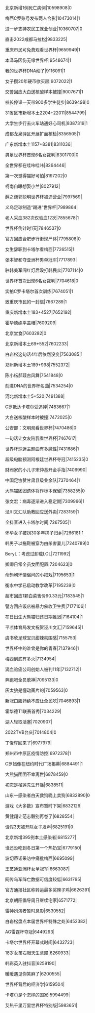 北京新增1例死亡病例|10598908|0

梅西C罗账号发布两人合影|10473014|1

进一步支持农民工就业创业|10360707|0

直击2022成都马拉松|9833225|

重庆市民可免费观看世界杯|9659949|1

本泽马因伤无缘世界杯|9548674|1

我的世界杯DNA动了|9116091|1

女子攒20年硬币欲买房|9072022|1

交警回应大白送核酸样本被撞|9007671|1

校长停课一天带900多学生徒步|8639498|0

31省区市新增本土2204+22011|8544799|

大学生步行去火车站遇好心司机|8387319|1

成都龙泉驿区开展扩面核检|8356505|1

广东新增本土1157+8381|8311036|

男足世界杯首现6名女裁判|8301700|0

全世界都在哇咔哇咔|8264446|

第一次觉得猫好可怕|8197202|0

柯南自曝想娶小兰|8027912|

薛之谦郭聪明世界杯被迫营业|7997569|

义乌足球制造“踢进”世界杯|7989864|

老人采血382次仅验血12次|7855678|1

世界杯倒计时1天|7846537|0

官方回应合肥步行街现尸体|7795808|0

女生辞职到卡塔尔看梅西|7726515|1

张本智和夺亚洲杯男单冠军|7717893|

驻韩美军闯红灯后殴打韩民众|7707114|0

世界杯首次出现6名女裁判|7704618|0

实拍C罗卡塔尔首次训练|7674051|1

致重庆市民的一封信|7667289|1

重庆新增本土183+4527|7652192|

霍华德绝平盖帽|7609209|

北京堂食|7603282|0

北京新增本土69+552|7602233|

白岩松这句话4年后依然没变|7563085|1

郑州新增本土189+998|7552372|

陈小纭郝葭古风舞|7541848|0

刻进DNA的世界杯名曲|7534254|0

河北新增本土5+520|7491388|

C罗抵达卡塔尔受追捧|7483667|1

大白送核酸样本时被撞|7472025|0

公安部：文明观看世界杯|7470486|0

一句话让女友陪我看世界杯|7467617|

世界杯球迷主题曲有多魔性|7431686|1

超级电脑预测阿根廷世界杯夺冠|7415235|0

财阀家的小儿子宋仲基开金手指|7406990|

中国足协赞甘肃县级业余队|7370464|1

大熊猫团团遗体将作标本保留|7358255|0

张文宏：病毒逐渐进入稳定期|7309966|1

泾川文汇队助教回应送外卖|7283159|1

全抖音进入卡塔尔时间|7267505|1

怀孕女子被拐30多年携子归乡|7266181|1

韩男子以拖鞋被穿为由杀害妻儿|7240789|0

BeryL：考虑过卸载LOL|7211992|

卿卿日常全员女团配置|7204623|0

命韵峋环情侣间的小把戏|7195653|1

衡水中学已启动教学改革|7195239|0

超市回应1颗白菜售价90.33元|7183545|1

警方回应饭店被暴力催收卫生费|7177106|1

在日出生大熊猫归还日期推迟|7164104|1

平凉体育局发文祝贺泾川文汇|7159645|1

虞书欣足球宝贝甜辣氛围感|7155753|

世界杯中的谁曾是你的青春|7137946|1

梅西到底有多火|7134954|

滴血验癌公司创始人被判11年|7132712|1

奔跑吧全员歌神|7095133|0

灰太狼是懂动画片的|7059563|0

新冠口服药绝不应让全民吃|7046893|1

霍华德T1联赛首秀|7034229|

湖人轻取活塞|7020907|

2022TVB台庆|7014804|0

丁俊晖回来了|6977979|

郑州市中原区疫情防控|6972378|1

C罗蜡像在纽约时代广场揭幕|6884491|1

大熊猫团团不幸离世|6878459|0

初恋是榴莲先生开播|6838511|

山东一感染者白天救狗晚上卖狗|6832890|0

游戏《大多数》宣布暂时下架|6832126|

黄健翔让范志毅别再卷了|6828554|

请假3天被开除女子发声|6825191|0

北京新增395例本土感染者|6815277|

谁还没吃到冬日第一个热奶宝|6779150|

波切蒂诺采访中痛批梅西|6695099|

王艺迪亚洲杯女单冠军|6663087|

网传乌军阵亡数据可信度较低|6631795|

官方通报社区称转运最多奖辣子鸡|6626391|

北京朝阳倡导周日继续宅家|6571772|

雷神扮演者暂时息影|6530552|

白岩松盘点本届世界杯特殊之处|6452382|

AG雷霆杯夺冠|6449293|

卡塔尔世界杯开幕式时间|6432723|

18岁女孩右眼天生蓝瞳|6260933|

韩彩英入驻抖音|6259190|

暖暖遇见你笑麻了|6200555|

世界杯背后的经济学|6159504|

卡塔尔是个怎样的国家|5994499|

艾热千里万里世界杯特别版|5983651|


